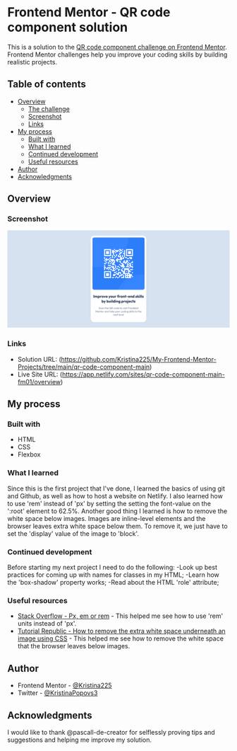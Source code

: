 # Frontend Mentor - QR code component solution

This is a solution to the [QR code component challenge on Frontend Mentor](https://www.frontendmentor.io/challenges/qr-code-component-iux_sIO_H). Frontend Mentor challenges help you improve your coding skills by building realistic projects. 

## Table of contents

- [Overview](#overview)
  - [The challenge](#the-challenge)
  - [Screenshot](#screenshot)
  - [Links](#links)
- [My process](#my-process)
  - [Built with](#built-with)
  - [What I learned](#what-i-learned)
  - [Continued development](#continued-development)
  - [Useful resources](#useful-resources)
- [Author](#author)
- [Acknowledgments](#acknowledgments)


## Overview

### Screenshot

![](./screenshots/screenshot_desktop.png)


### Links

- Solution URL: (https://github.com/Kristina225/My-Frontend-Mentor-Projects/tree/main/qr-code-component-main)
- Live Site URL: (https://app.netlify.com/sites/qr-code-component-main-fm01/overview)

## My process

### Built with

- HTML
- CSS
- Flexbox

### What I learned

Since this is the first project that I've done, I learned the basics of using git and Github, as well as how to host a website on Netlify.
I also learned how to use 'rem' instead of 'px' by setting the setting the font-value on the ':root' element to 62.5%.
Another good thing I learned is how to remove the white space below images. Images are inline-level elements and the browser leaves extra white space below them. To remove it, we just have to set the 'display' value of the image to 'block'.


### Continued development

Before starting my next project I need to do the following:
  -Look up best practices for coming up with names for classes in my HTML;
  -Learn how the 'box-shadow' property works;
  -Read about the HTML 'role' attribute;

### Useful resources

- [Stack Overflow - Px, em or rem](https://stackoverflow.com/questions/11799236/should-i-use-px-or-rem-value-units-in-my-css) - This helped me see how to use 'rem' units instead of 'px'.
- [Tutorial Republic - How to remove the extra white space underneath an image using CSS](https://www.tutorialrepublic.com/faq/how-to-remove-white-space-under-an-image-using-css.php) - This helped me see how to remove the white space that the browser leaves below images.


## Author

- Frontend Mentor - [@Kristina225](https://www.frontendmentor.io/profile/Kristina225)
- Twitter - [@KristinaPopovs3](https://twitter.com/KristinaPopovs3)

## Acknowledgments

I would like to thank @pascall-de-creator for selflessly proving tips and suggestions and helping me improve my solution.